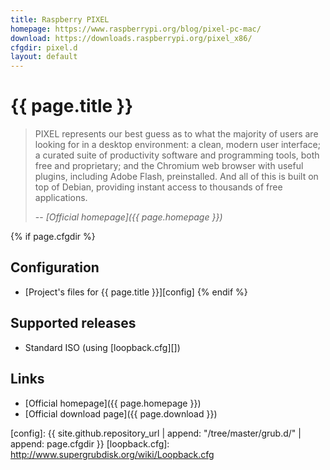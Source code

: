 ```yaml
---
title: Raspberry PIXEL
homepage: https://www.raspberrypi.org/blog/pixel-pc-mac/
download: https://downloads.raspberrypi.org/pixel_x86/
cfgdir: pixel.d
layout: default
---
```


# {{ page.title }}

> PIXEL represents our best guess as to what the majority of users are looking
> for in a desktop environment: a clean, modern user interface; a curated suite
> of productivity software and programming tools, both free and proprietary; and
> the Chromium web browser with useful plugins, including Adobe Flash,
> preinstalled. And all of this is built on top of Debian, providing instant
> access to thousands of free applications.
>
> -- <cite markdown="1">[Official homepage]({{ page.homepage }})</cite>


{% if page.cfgdir %}
## Configuration

- [Project's files for {{ page.title }}][config]
{% endif %}


## Supported releases

- Standard ISO (using [loopback.cfg][])


## Links

- [Official homepage]({{ page.homepage }})
- [Official download page]({{ page.download }})


[config]: {{ site.github.repository_url | append: "/tree/master/grub.d/" | append: page.cfgdir }}
[loopback.cfg]: http://www.supergrubdisk.org/wiki/Loopback.cfg
